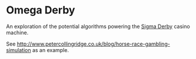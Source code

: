 Omega Derby
===========

An exploration of the potential algorithms powering the [Sigma Derby](http://en.wikipedia.org/wiki/Sigma_Derby) casino machine.

See <http://www.petercollingridge.co.uk/blog/horse-race-gambling-simulation> as an example.
